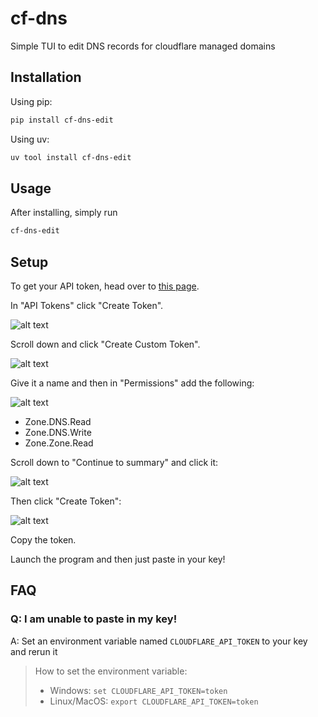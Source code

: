 # cf-dns

Simple TUI to edit DNS records for cloudflare managed domains 

## Installation

Using pip:

```bash
pip install cf-dns-edit
```

Using uv:

```bash
uv tool install cf-dns-edit
```

## Usage

After installing, simply run

```bash
cf-dns-edit
```

## Setup

To get your API token, head over to [this page](https://dash.cloudflare.com/profile/api-tokens).

In "API Tokens" click "Create Token".

![alt text](images/image-3.png)

Scroll down and click "Create Custom Token".

![alt text](images/image-4.png)

Give it a name and then in "Permissions" add the following:

![alt text](images/image.png)

* Zone.DNS.Read
* Zone.DNS.Write
* Zone.Zone.Read

Scroll down to "Continue to summary" and click it:

![alt text](images/image-1.png)

Then click "Create Token":

![alt text](images/image-2.png)

Copy the token.

Launch the program and then just paste in your key!

## FAQ

### Q: I am unable to paste in my key!

A: Set an environment variable named `CLOUDFLARE_API_TOKEN` to your key and rerun it

> How to set the environment variable:
>
> * Windows: `set CLOUDFLARE_API_TOKEN=token`
> * Linux/MacOS: `export CLOUDFLARE_API_TOKEN=token`
